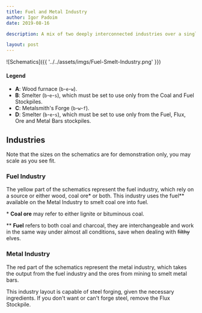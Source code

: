 ```yaml
---
title: Fuel and Metal Industry
author: Igor Padoim
date: 2019-08-16

description: A mix of two deeply interconnected industries over a single straight hallway.

layout: post
---
```


![Schematics]({{ '../../assets/imgs/Fuel-Smelt-Industry.png' }})

#### Legend

* **A**: Wood furnace (`b`-`e`-`w`).
* **B**: Smelter (`b`-`e`-`s`), which must be set to use only from the Coal and Fuel Stockpiles.
* **C**: Metalsmith's Forge (`b`-`w`-`f`).
* **D**: Smelter (`b`-`e`-`s`), which must be set to use only from the Fuel, Flux, Ore and Metal Bars stockpiles.

## Industries

Note that the sizes on the schematics are for demonstration only, you may scale as you see fit.

### Fuel Industry

The yellow part of the schematics represent the fuel industry, which rely on a source or either wood, coal ore&#42; or both. This industry uses the fuel&#42;&#42; available on the Metal Industry to smelt coal ore into fuel.

&#42; **Coal ore** may refer to either lignite or bituminous coal.

&#42;&#42; **Fuel** refers to both coal and charcoal, they are interchangeable and work in the same way under almost all conditions, save when dealing with ~~filthy~~ elves.

### Metal Industry

The red part of the schematics represent the metal industry, which takes the output from the fuel industry and the ores from mining to smelt metal bars.

This industry layout is capable of steel forging, given the necessary ingredients. If you don't want or can't forge steel, remove the Flux Stockpile.
